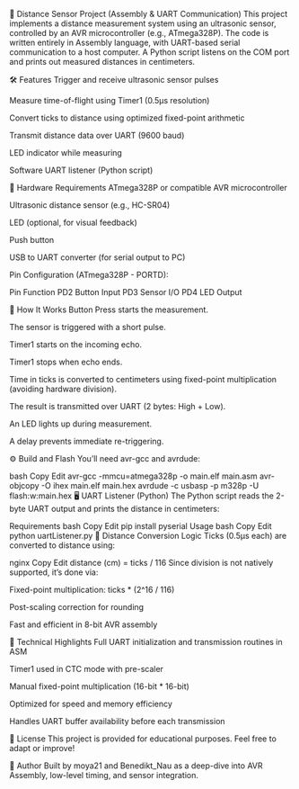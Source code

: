 📏 Distance Sensor Project (Assembly & UART Communication)
This project implements a distance measurement system using an ultrasonic sensor, controlled by an AVR microcontroller (e.g., ATmega328P). The code is written entirely in Assembly language, with UART-based serial communication to a host computer. A Python script listens on the COM port and prints out measured distances in centimeters.

🛠️ Features
Trigger and receive ultrasonic sensor pulses

Measure time-of-flight using Timer1 (0.5µs resolution)

Convert ticks to distance using optimized fixed-point arithmetic

Transmit distance data over UART (9600 baud)

LED indicator while measuring

Software UART listener (Python script)

🔧 Hardware Requirements
ATmega328P or compatible AVR microcontroller

Ultrasonic distance sensor (e.g., HC-SR04)

LED (optional, for visual feedback)

Push button

USB to UART converter (for serial output to PC)

Pin Configuration (ATmega328P - PORTD):

Pin	Function
PD2	Button Input
PD3	Sensor I/O
PD4	LED Output

🚀 How It Works
Button Press starts the measurement.

The sensor is triggered with a short pulse.

Timer1 starts on the incoming echo.

Timer1 stops when echo ends.

Time in ticks is converted to centimeters using fixed-point multiplication (avoiding hardware division).

The result is transmitted over UART (2 bytes: High + Low).

An LED lights up during measurement.

A delay prevents immediate re-triggering.

⚙️ Build and Flash
You’ll need avr-gcc and avrdude:

bash
Copy
Edit
avr-gcc -mmcu=atmega328p -o main.elf main.asm
avr-objcopy -O ihex main.elf main.hex
avrdude -c usbasp -p m328p -U flash:w:main.hex
🖥️ UART Listener (Python)
The Python script reads the 2-byte UART output and prints the distance in centimeters:

Requirements
bash
Copy
Edit
pip install pyserial
Usage
bash
Copy
Edit
python uartListener.py
📐 Distance Conversion Logic
Ticks (0.5µs each) are converted to distance using:

nginx
Copy
Edit
distance (cm) = ticks / 116
Since division is not natively supported, it’s done via:

Fixed-point multiplication: ticks * (2^16 / 116)

Post-scaling correction for rounding

Fast and efficient in 8-bit AVR assembly

🧠 Technical Highlights
Full UART initialization and transmission routines in ASM

Timer1 used in CTC mode with pre-scaler

Manual fixed-point multiplication (16-bit * 16-bit)

Optimized for speed and memory efficiency

Handles UART buffer availability before each transmission

📝 License
This project is provided for educational purposes. Feel free to adapt or improve!

👤 Author
Built by moya21 and Benedikt_Nau as a deep-dive into AVR Assembly, low-level timing, and sensor integration.
